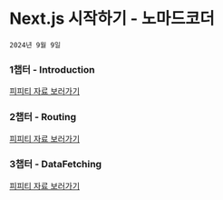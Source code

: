 # Next.js 시작하기 - 노마드코더

`2024년 9월 9일`

### 1챕터 - Introduction

<a href="https://thistimenull.notion.site/1-Introduction-40215d01c3aa4823b0820f800b1d9f25?pvs=4">피피티 자료 보러가기</a>

### 2챕터 - Routing

<a href="https://thistimenull.notion.site/2-Routing-fc9973b0c9db482997f214c3944a1ed0?pvs=4">피피티 자료 보러가기</a>

### 3챕터 - DataFetching

<a href="https://thistimenull.notion.site/3-Data-Fetching-c69902f4143d4464a0429ced4fdb6510?pvs=4">피피티 자료 보러가기</a>
